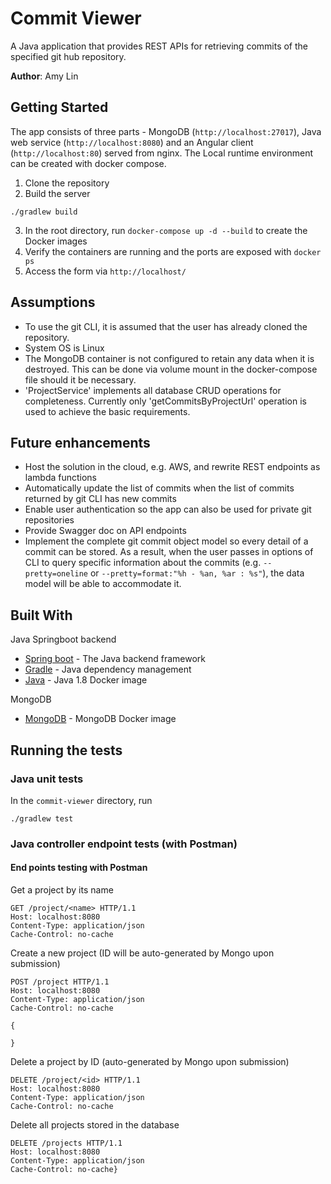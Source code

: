 # Commit Viewer
A Java application that provides REST APIs for retrieving commits of the specified git hub repository.

**Author**: Amy Lin

## Getting Started
The app consists of three parts - MongoDB (`http://localhost:27017`), Java web service (`http://localhost:8080`) and an 
Angular client (`http://localhost:80`) served from nginx. The Local runtime environment can be created with docker 
compose. 

1. Clone the repository
2. Build the server
```
./gradlew build
```
3. In the root directory, run `docker-compose up -d --build` to create the Docker images
4. Verify the containers are running and the ports are exposed with `docker ps`
5. Access the form via `http://localhost/`

## Assumptions
* To use the git CLI, it is assumed that the user has already cloned the repository.
* System OS is Linux
* The MongoDB container is not configured to retain any data when it is destroyed. This can be done via volume mount 
in the docker-compose file should it be necessary.
* 'ProjectService' implements all database CRUD operations for completeness. Currently only 'getCommitsByProjectUrl' 
operation is used to achieve the basic requirements.

## Future enhancements
* Host the solution in the cloud, e.g. AWS, and rewrite REST endpoints as lambda functions
* Automatically update the list of commits when the list of commits returned by git CLI has new commits
* Enable user authentication so the app can also be used for private git repositories
* Provide Swagger doc on API endpoints
* Implement the complete git commit object model so every detail of a commit can be stored. As a result, when the user 
passes in options of CLI to query specific information about the commits (e.g. `--pretty=oneline` or 
`--pretty=format:"%h - %an, %ar : %s"`), the data model will be able to accommodate it. 

## Built With
Java Springboot backend
* [Spring boot](https://spring.io/projects/spring-boot) - The Java backend framework
* [Gradle](https://docs.gradle.org/current/userguide/userguide.html) - Java dependency management
* [Java](https://hub.docker.com/_/java) - Java 1.8 Docker image

MongoDB
* [MongoDB](https://hub.docker.com/_/mongo) - MongoDB Docker image

## Running the tests
### Java unit tests
In the `commit-viewer` directory, run
```
./gradlew test
```

### Java controller endpoint tests (with Postman)
#### End points testing with Postman
Get a project by its name
```
GET /project/<name> HTTP/1.1
Host: localhost:8080
Content-Type: application/json
Cache-Control: no-cache
```
Create a new project (ID will be auto-generated by Mongo upon submission)
```
POST /project HTTP/1.1
Host: localhost:8080
Content-Type: application/json
Cache-Control: no-cache

{
   
}
```
Delete a project by ID (auto-generated by Mongo upon submission)
```
DELETE /project/<id> HTTP/1.1
Host: localhost:8080
Content-Type: application/json
Cache-Control: no-cache
```

Delete all projects stored in the database
```
DELETE /projects HTTP/1.1
Host: localhost:8080
Content-Type: application/json
Cache-Control: no-cache}

```